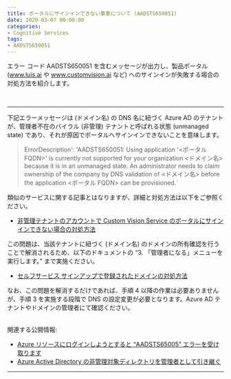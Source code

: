 ```yaml
---
title: ポータルにサインインできない事象について (AADSTS650051)
date: 2020-03-07 00:00:00
categories:
- Cognitive Services
tags:
- AADSTS650051
---
```

エラー コード AADSTS650051 を含むメッセージが出力し、製品ポータル (www.luis.ai や www.customvision.ai など) へのサインインが失敗する場合の対処方法を紹介します。
<!-- more -->
<br>

***
下記エラーメッセージは (ドメイン名) の DNS 名に紐づく Azure AD のテナントが、管理者不在のバイラル (非管理) テナントと呼ばれる状態 (unmanaged state) であり、それが原因でポータルへサインインできないことを意味します。  

> ErrorDescription': 'AADSTS650051: Using application '<ポータル FQDN>' is currently not supported for your organization <ドメイン名> because it is in an unmanaged state. An administrator needs to claim ownership of the company by DNS validation of <ドメイン名> before the application <ポータル FQDN> can be provisioned.`

類似のサービスに関する記事とはなりますが、詳細と対処方法は以下をご参照ください。  

- [非管理テナントのアカウントで Custom Vision Service のポータルにサインインできない場合の対処方法](https://docs.microsoft.com/ja-jp/archive/blogs/jpcognitiveblog/cannot-signin-custom-vision-service-portal)

この問題は、当該テナントに紐づく (ドメイン名) のドメインの所有確認を行うことで解消されるため、以下のドキュメントの “3. 「管理者になる」メニューを実行します。” まで実施ください。  

- [セルフサービス サインアップで登録されたドメインの対処方法](https://docs.microsoft.com/ja-jp/archive/blogs/exchangeteamjp/domain-registered-by-self-service-sign-up)

なお、この問題を解消するだけであれば、手順 4 以降の作業は必要ありませんが、手順 3 を実施する段階で DNS の設定変更が必要となります。Azure AD テナントやドメインの管理者にて確認ください。  
<br>

関連する公開情報:
- [Azure リソースにログインしようとすると “AADSTS65005” エラーを受け取ります](https://docs.microsoft.com/ja-jp/azure/active-directory/b2b/troubleshoot#you-receive-an-aadsts65005-error-when-you-try-to-log-in-to-an-azure-resource)
- [Azure Active Directory の非管理対象ディレクトリを管理者として引き継ぐ](https://docs.microsoft.com/ja-jp/azure/active-directory/users-groups-roles/domains-admin-takeover)
***
